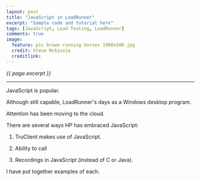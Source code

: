 ```yaml
---
layout: post
title: "JavaScript in LoadRunner"
excerpt: "Sample code and tutorial here"
tags: [JavaScript, Load Testing, LoadRunner]
comments: true
image:
  feature: pic brown running horses 1900x500.jpg
  credit: Steve Mckinzie
  creditlink: 
---
```

<i>{{ page.excerpt }}</i>
<hr />

JavaScript is popular.

Although still capable, LoadRunner's days as a Windows desktop program.

Attention has been moving to the cloud.

There are several ways HP has embraced JavaScript:

1. TruClient makes use of JavaScript.

2. Ability to call 

3. Recordings in JavaScript (instead of C or Java).

I have put together examples of each.

